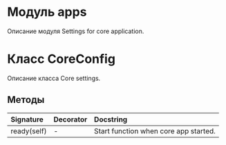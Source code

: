 # Модуль apps

Описание модуля Settings for core application.

# Класс CoreConfig

Описание класса Core settings.

## Методы

| Signature   | Decorator | Docstring                             |
| :---------- | :-------- | :------------------------------------ |
| ready(self) | -         | Start function when core app started. |